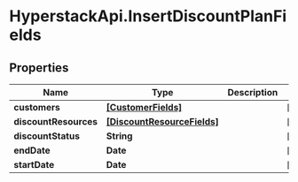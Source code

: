 # HyperstackApi.InsertDiscountPlanFields

## Properties

Name | Type | Description | Notes
------------ | ------------- | ------------- | -------------
**customers** | [**[CustomerFields]**](CustomerFields.md) |  | [optional] 
**discountResources** | [**[DiscountResourceFields]**](DiscountResourceFields.md) |  | [optional] 
**discountStatus** | **String** |  | [optional] 
**endDate** | **Date** |  | [optional] 
**startDate** | **Date** |  | [optional] 



